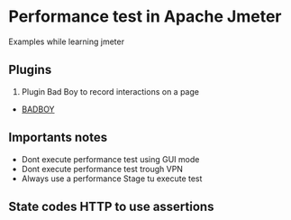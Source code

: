 # Performance test in Apache Jmeter

Examples while learning jmeter

## Plugins

1. Plugin Bad Boy to record interactions on a page
  - [BADBOY](opensource-demo.orangehrmlive.com)

  ## Importants notes

  - Dont execute performance test using GUI mode
  - Dont execute performance test trough VPN
  - Always use a performance Stage tu execute test

  ## State codes HTTP to use assertions

  
